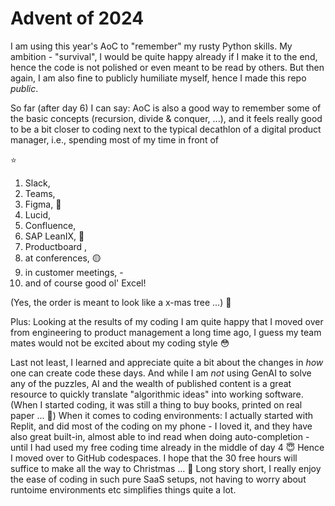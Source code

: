 # Advent of 2024
I am using this year's AoC to "remember" my rusty Python skills. My ambition - "survival", I would be quite happy already if I make it to the end, hence the code is not polished or even meant to be read by others. But then again, I am also fine to publicly humiliate myself, hence I made this repo _public_.

So far (after day 6) I can say: AoC is also a good way to remember some of the basic concepts (recursion, divide & conquer, ...), and it feels really good to be a bit closer to coding next to the typical decathlon of a digital product manager, i.e., spending most of my time in front of 

⭐
1. Slack,
2. Teams,
3. Figma, 🔴
4. Lucid,
5. Confluence,
6. SAP LeanIX, 🔵
7. Productboard ,
8. at conferences, 🟡
9. in customer meetings, -
10. and of course good ol' Excel!

(Yes, the order is meant to look like a x-mas tree ...) 🎄

Plus: Looking at the results of my coding I am quite happy that I moved over from engineering to product management a long time ago, I guess my team mates would not be excited about my coding style 😳

Last not least, I learned and appreciate quite a bit about the changes in _how_ one can create code these days. And while I am *not* using GenAI to solve any of the puzzles, AI and the wealth of published content is a great resource to quickly translate "algorithmic ideas" into working software. (When I started coding, it was still a thing to buy books, printed on real paper ... 📖)
When it comes to coding environments: I actually started with Replit, and did most of the coding on my phone - I loved it, and they have also great built-in, almost able to ind read when doing auto-completion - until I had used my free coding time already in the middle of day 4 😇 Hence I moved over to GitHub codespaces. I hope that the 30 free hours will suffice to make all the way to Christmas ... 🤞 Long story short, I really enjoy the ease of coding in such pure SaaS setups, not having to worry about runtoime environments etc simplifies things quite a lot.
